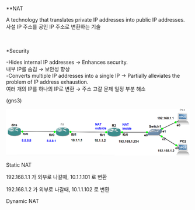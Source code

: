 **NAT 

A technology that translates private IP addresses into public IP addresses.<br>
사설 IP 주소를 공인 IP 주소로 변환하는 기술<br>
<br>
<br>



*Security<br>

-Hides internal IP addresses → Enhances security.<br>
내부 IP를 숨김 → 보안성 향상 <br>
-Converts multiple IP addresses into a single IP → Partially alleviates the problem of IP address exhaustion.<br>
여러 개의 IP를 하나의 IP로 변환 → 주소 고갈 문제 일정 부분 해소

(gns3)

![image break](../../Pictur/step8/NAT.1.png) <br>

Static NAT

192.168.1.1 가 외부로 나갈때, 10.1.1.101 로 변환

192.168.1.2 가 외부로 나갈때, 10.1.1.102 로 변환


Dynamic NAT



